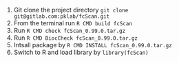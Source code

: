 1. Git clone the project directory `git clone git@gitlab.com:pklab/fcScan.git`
2. From the terminal run `R CMD build fcScan`
3. Run `R CMD check fcScan_0.99.0.tar.gz`
4. Run  `R CMD BiocCheck fcScan_0.99.0.tar.gz`
5. Intsall package by `R CMD INSTALL fcScan_0.99.0.tar.gz`
6. Switch to R and load library by `library(fcScan)`

